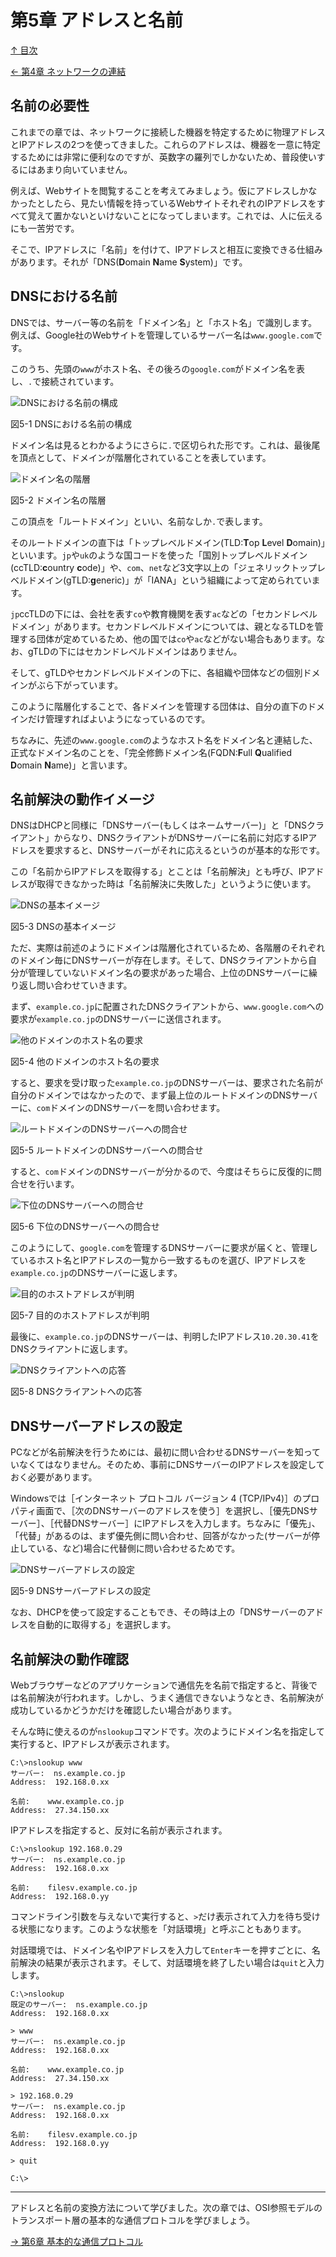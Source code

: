 ﻿第5章 アドレスと名前
=====

[↑ 目次](README.md "目次")

[← 第4章 ネットワークの連結](04.md "第4章 ネットワークの連結")

名前の必要性
-----

これまでの章では、ネットワークに接続した機器を特定するために物理アドレスとIPアドレスの2つを使ってきました。これらのアドレスは、機器を一意に特定するためには非常に便利なのですが、英数字の羅列でしかないため、普段使いするにはあまり向いていません。

例えば、Webサイトを閲覧することを考えてみましょう。仮にアドレスしかなかったとしたら、見たい情報を持っているWebサイトそれぞれのIPアドレスをすべて覚えて置かないといけないことになってしまいます。これでは、人に伝えるにも一苦労です。

そこで、IPアドレスに「名前」を付けて、IPアドレスと相互に変換できる仕組みがあります。それが「DNS(**D**omain **N**ame **S**ystem)」です。


DNSにおける名前
-----

DNSでは、サーバー等の名前を「ドメイン名」と「ホスト名」で識別します。例えば、Google社のWebサイトを管理しているサーバー名は`www.google.com`です。

このうち、先頭の`www`がホスト名、その後ろの`google.com`がドメイン名を表し、`.`で接続されています。

![DNSにおける名前の構成](images/05-01.png)

図5-1 DNSにおける名前の構成

ドメイン名は見るとわかるようにさらに`.`で区切られた形です。これは、最後尾を頂点として、ドメインが階層化されていることを表しています。

![ドメイン名の階層](images/05-02.png)

図5-2 ドメイン名の階層

この頂点を「ルートドメイン」といい、名前なしか`.`で表します。

そのルートドメインの直下は「トップレベルドメイン(TLD:**T**op **L**evel **D**omain)」といいます。`jp`や`uk`のような国コードを使った「国別トップレベルドメイン(ccTLD:**c**ountry **c**ode)」や、`com`、`net`など3文字以上の「ジェネリックトップレベルドメイン(gTLD:**g**eneric)」が「IANA」という組織によって定められています。

`jp`ccTLDの下には、会社を表す`co`や教育機関を表す`ac`などの「セカンドレベルドメイン」があります。セカンドレベルドメインについては、親となるTLDを管理する団体が定めているため、他の国では`co`や`ac`などがない場合もあります。なお、gTLDの下にはセカンドレベルドメインはありません。

そして、gTLDやセカンドレベルドメインの下に、各組織や団体などの個別ドメインがぶら下がっています。

このように階層化することで、各ドメインを管理する団体は、自分の直下のドメインだけ管理すればよいようになっているのです。

ちなみに、先述の`www.google.com`のようなホスト名をドメイン名と連結した、正式なドメイン名のことを、「完全修飾ドメイン名(FQDN:**F**ull **Q**ualified **D**omain **N**ame)」と言います。


名前解決の動作イメージ
-----

DNSはDHCPと同様に「DNSサーバー(もしくはネームサーバー)」と「DNSクライアント」からなり、DNSクライアントがDNSサーバーに名前に対応するIPアドレスを要求すると、DNSサーバーがそれに応えるというのが基本的な形です。

この「名前からIPアドレスを取得する」とことは「名前解決」とも呼び、IPアドレスが取得できなかった時は「名前解決に失敗した」というように使います。

![DNSの基本イメージ](images/05-03.png)

図5-3 DNSの基本イメージ

ただ、実際は前述のようにドメインは階層化されているため、各階層のそれぞれのドメイン毎にDNSサーバーが存在します。そして、DNSクライアントから自分が管理していないドメイン名の要求があった場合、上位のDNSサーバーに繰り返し問い合わせていきます。

まず、`example.co.jp`に配置されたDNSクライアントから、`www.google.com`への要求が`example.co.jp`のDNSサーバーに送信されます。

![他のドメインのホスト名の要求](images/05-04.png)

図5-4 他のドメインのホスト名の要求

すると、要求を受け取った`example.co.jp`のDNSサーバーは、要求された名前が自分のドメインではなかったので、まず最上位のルートドメインのDNSサーバーに、`com`ドメインのDNSサーバーを問い合わせます。

![ルートドメインのDNSサーバーへの問合せ](images/05-05.png)

図5-5 ルートドメインのDNSサーバーへの問合せ

すると、`com`ドメインのDNSサーバーが分かるので、今度はそちらに反復的に問合せを行います。

![下位のDNSサーバーへの問合せ](images/05-06.png)

図5-6 下位のDNSサーバーへの問合せ

このようにして、`google.com`を管理するDNSサーバーに要求が届くと、管理しているホスト名とIPアドレスの一覧から一致するものを選び、IPアドレスを`example.co.jp`のDNSサーバーに返します。

![目的のホストアドレスが判明](images/05-07.png)

図5-7 目的のホストアドレスが判明

最後に、`example.co.jp`のDNSサーバーは、判明したIPアドレス`10.20.30.41`をDNSクライアントに返します。

![DNSクライアントへの応答](images/05-08.png)

図5-8 DNSクライアントへの応答


DNSサーバーアドレスの設定
-----

PCなどが名前解決を行うためには、最初に問い合わせるDNSサーバーを知っていなくてはなりません。そのため、事前にDNSサーバーのIPアドレスを設定しておく必要があります。

Windowsでは［インターネット プロトコル バージョン 4 (TCP/IPv4)］のプロパティ画面で、［次のDNSサーバーのアドレスを使う］を選択し、［優先DNSサーバー］、［代替DNSサーバー］にIPアドレスを入力します。ちなみに「優先」、「代替」があるのは、まず優先側に問い合わせ、回答がなかった(サーバーが停止している、など)場合に代替側に問い合わせるためです。

![DNSサーバーアドレスの設定](images/05-09.png)

図5-9 DNSサーバーアドレスの設定

なお、DHCPを使って設定することもでき、その時は上の「DNSサーバーのアドレスを自動的に取得する」を選択します。


名前解決の動作確認
-----

Webブラウザーなどのアプリケーションで通信先を名前で指定すると、背後では名前解決が行われます。しかし、うまく通信できないようなとき、名前解決が成功しているかどうかだけを確認したい場合があります。

そんな時に使えるのが`nslookup`コマンドです。次のようにドメイン名を指定して実行すると、IPアドレスが表示されます。

```
C:\>nslookup www
サーバー:  ns.example.co.jp
Address:  192.168.0.xx

名前:    www.example.co.jp
Address:  27.34.150.xx
```

IPアドレスを指定すると、反対に名前が表示されます。

```
C:\>nslookup 192.168.0.29
サーバー:  ns.example.co.jp
Address:  192.168.0.xx

名前:    filesv.example.co.jp
Address:  192.168.0.yy
```

コマンドライン引数を与えないで実行すると、`>`だけ表示されて入力を待ち受ける状態になります。このような状態を「対話環境」と呼ぶこともあります。

対話環境では、ドメイン名やIPアドレスを入力して`Enter`キーを押すごとに、名前解決の結果が表示されます。そして、対話環境を終了したい場合は`quit`と入力します。

```
C:\>nslookup
既定のサーバー:  ns.example.co.jp
Address:  192.168.0.xx

> www
サーバー:  ns.example.co.jp
Address:  192.168.0.xx

名前:    www.example.co.jp
Address:  27.34.150.xx

> 192.168.0.29
サーバー:  ns.example.co.jp
Address:  192.168.0.xx

名前:    filesv.example.co.jp
Address:  192.168.0.yy

> quit

C:\>
```

- - - - -

アドレスと名前の変換方法について学びました。次の章では、OSI参照モデルのトランスポート層の基本的な通信プロトコルを学びましょう。

[→ 第6章 基本的な通信プロトコル](06.md "第6章 基本的な通信プロトコル")


